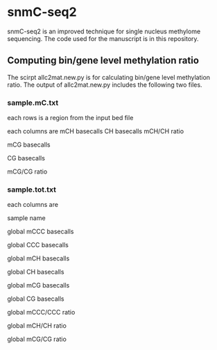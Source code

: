 # snmC-seq2

snmC-seq2 is an improved technique for single nucleus methylome sequencing. The code used for the manuscript is in this repository.

## Computing bin/gene level methylation ratio

The scirpt allc2mat.new.py is for calculating bin/gene level methylation ratio. The output of allc2mat.new.py includes the following two files.

### sample.mC.txt
each rows is a region from the input bed file

each columns are
mCH basecalls
CH basecalls
mCH/CH ratio

mCG basecalls

CG basecalls

mCG/CG ratio

### sample.tot.txt
each columns are

sample name

global mCCC basecalls

global CCC basecalls

global mCH basecalls

global CH basecalls

global mCG basecalls

global CG basecalls

global mCCC/CCC ratio

global mCH/CH ratio

global mCG/CG ratio
